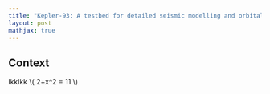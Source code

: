 ```yaml
---
title: "Kepler-93: A testbed for detailed seismic modelling and orbital evolution of super-Earths around solar-like stars"
layout: post
mathjax: true
---
```


## Context

lkklkk \\( 2+x^2 = 11 \\)

